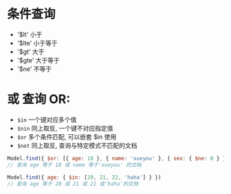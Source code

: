 # 条件查询

- '$lt' 小于
- '$lte' 小于等于
- '$gt' 大于
- '$gte' 大于等于
- '$ne' 不等于

# 或 查询 OR:

- `$in` 一个键对应多个值
- `$nin` 同上取反, 一个键不对应指定值
- `$or` 多个条件匹配, 可以嵌套 $in 使用
- `$not` 同上取反, 查询与特定模式不匹配的文档

```js
Model.find({ $or: [{ age: 18 }, { name: 'xueyou' }, { sex: { $ne: 0 } }] })
// 查询 age 等于 18 或 name 等于'xueyou' 的文档

Model.find({ age: { $in: [20, 21, 22, 'haha'] } })
// 查询 age 等于 20 或 21 或 21 或'haha'的文档
```
